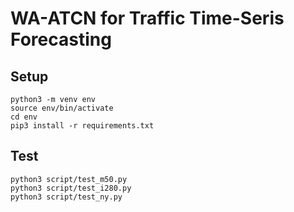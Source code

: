 # WA-ATCN for Traffic Time-Seris Forecasting
## Setup
```
python3 -m venv env
source env/bin/activate
cd env
pip3 install -r requirements.txt
```
## Test
```
python3 script/test_m50.py
python3 script/test_i280.py
python3 script/test_ny.py
```
